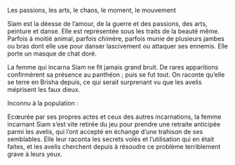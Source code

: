 Les passions, les arts, le chaos, le moment, le mouvement

Siam est la déesse de l’amour, de la guerre et des passions, des arts, peinture et danse. Elle est représentée sous les traits de la beauté même. Parfois à moitié animal, parfois chimère, parfois munie de plusieurs jambes ou bras dont elle use pour danser lascivement ou attaquer ses ennemis. Elle porte un masque de chat doré.

La femme qui incarna Siam ne fit jamais grand bruit. De rares apparitions confirmèrent sa présence au panthéon ; puis se fut tout. On raconte qu’elle se terre en Brisha depuis, ce qui serait surprenant vu que les avelis méprisent les faux dieux.

Inconnu à la population :

Ecœurée par ses propres actes et ceux des autres incarnations, la femme incarnant Siam s’est vite retirée du jeu pour prendre une retraite anticipée parmi les avelis, qui l’ont accepté en échange d’une trahison de ses semblables. Elle leur raconta les secrets volés et l’utilisation qui en était faites, et les avelis cherchent depuis à résoudre ce problème terriblement grave à leurs yeux.